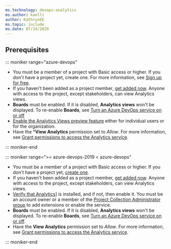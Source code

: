 ```yaml
---
ms.technology: devops-analytics
ms.author: kaelli
author: KathrynEE
ms.topic: include
ms.date: 07/14/2020
---
```


<a id="prerequisites">  </a>

## Prerequisites  


::: moniker range="azure-devops"

- You must be a member of a project with Basic access or higher. If you don't have a project yet, create one. For more information, see [Sign up for free](../../user-guide/sign-up-invite-teammates.md). 
- If you haven't been added as a project member, [get added now](../../organizations/accounts/add-organization-users.md). Anyone with access to the project, except stakeholders, can view Analytics views.
- **Boards** must be enabled. If it is disabled, **Analytics views** won't be displayed. To re-enable **Boards**, see [Turn an Azure DevOps service on or off](../../organizations/settings/set-services.md)
- [Enable the Analytics Views preview feature](../../project/navigation/preview-features.md) either for individual users or for the organization. 
- Have the ***View Analytics**  permission set to *Allow*. For more information, see [Grant permissions to access the Analytics service](../powerbi/analytics-security.md).


::: moniker-end


::: moniker range=">= azure-devops-2019 < azure-devops"

- You must be a member of a project with Basic access or higher. If you don't have a project yet, [create one](../../organizations/projects/create-project.md). 
- If you haven't been added as a project member, [get added now](../../organizations/security/add-users-team-project.md). Anyone with access to the project, except stakeholders, can view Analytics views.
- [Verify that Analytics](../dashboards/analytics-extension.md?view=azure-devops-2019)] is installed, and if not, then enable it. You must be an account owner or a member of the [Project Collection Administrator group](../../organizations/security/set-project-collection-level-permissions.md) to add extensions or enable the service. 
- **Boards** must be enabled. If it is disabled, **Analytics views** won't be displayed. To re-enable **Boards**, see [Turn an Azure DevOps service on or off](../../organizations/settings/set-services.md).
- Have the **View Analytics** permission set to *Allow*. For more information, see [Grant permissions to access the Analytics service](../powerbi/analytics-security.md).

::: moniker-end